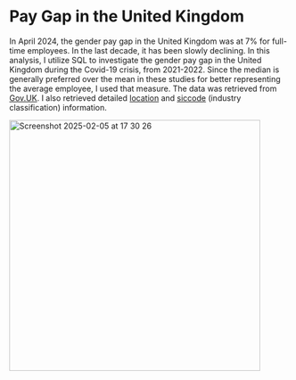 # Pay Gap in the United Kingdom
In April 2024, the gender pay gap in the United Kingdom was at 7% for full-time employees. In the last decade, it has been slowly declining. In this analysis, I utilize SQL to investigate the gender pay gap in the United Kingdom during the Covid-19 crisis, from 2021-2022. Since the median is generally preferred over the mean in these studies for better representing the average employee, I used that measure. The data was retrieved from [Gov.UK](https://gender-pay-gap.service.gov.uk/). I also retrieved detailed [location](https://github.com/radiac/UK-Postcodes/blob/master/postcodes.csv) and [siccode](https://resources.companieshouse.gov.uk/sic/) (industry classification) information.

<img width="450" alt="Screenshot 2025-02-05 at 17 30 26" src="https://github.com/user-attachments/assets/a3df524a-8494-4930-95c0-abbf1e15969c" />
